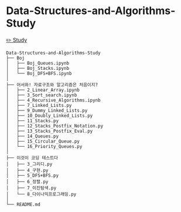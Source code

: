 # Data-Structures-and-Algorithms-Study
[✏️ Study](https://wistful-soap-d03.notion.site/b3d5af7aa5cd43dcb56bf6230b76b5ac?pvs=4)
```
Data-Structures-and-Algorithms-Study
├── Boj
│   ├── Boj_Queues.ipynb
│   ├── Boj_Stacks.ipynb
│   └── Boj_DFS+BFS.ipynb
│
├── 어서와! 자료구조와 알고리즘은 처음이지?
│   ├── 2_Linear_Array.ipynb
│   ├── 3_Sort_search.ipynb
│   ├── 4_Recursive_Algorithms.ipynb
│   ├── 7_Linked_Lists.py
│   ├── 9_Dummy_Linked_Lists.py
│   ├── 10_Doubly_Linked_Lists.py
│   ├── 11_Stacks.py
│   ├── 12_Stacks_Postfix_Notation.py
│   ├── 13_Stacks_Postfix_Eval.py
│   ├── 14_Queues.py
│   ├── 15_Circular_Queue.py
│   └── 16_Priority_Queues.py
│
├── 이것이 코딩 테스트다
│   ├── 3_그리디.py
│   ├── 4_구현.py
│   ├── 5_DFS+BFS.py
│   ├── 6_정렬.py
│   ├── 7_이진탐색.py
│   └── 8_다이나믹프로그래밍.py
│
└── README.md
```
